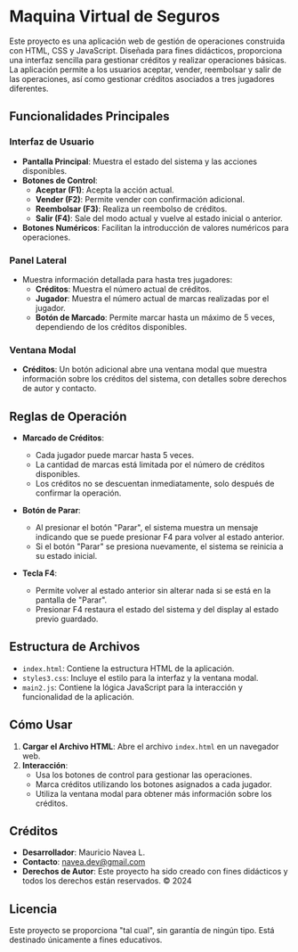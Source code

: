
# Maquina Virtual de Seguros

Este proyecto es una aplicación web de gestión de operaciones construida con HTML, CSS y JavaScript. Diseñada para fines didácticos, proporciona una interfaz sencilla para gestionar créditos y realizar operaciones básicas. La aplicación permite a los usuarios aceptar, vender, reembolsar y salir de las operaciones, así como gestionar créditos asociados a tres jugadores diferentes.

## Funcionalidades Principales

### Interfaz de Usuario

- **Pantalla Principal**: Muestra el estado del sistema y las acciones disponibles.
- **Botones de Control**:
  - **Aceptar (F1)**: Acepta la acción actual.
  - **Vender (F2)**: Permite vender con confirmación adicional.
  - **Reembolsar (F3)**: Realiza un reembolso de créditos.
  - **Salir (F4)**: Sale del modo actual y vuelve al estado inicial o anterior.
- **Botones Numéricos**: Facilitan la introducción de valores numéricos para operaciones.

### Panel Lateral

- Muestra información detallada para hasta tres jugadores:
  - **Créditos**: Muestra el número actual de créditos.
  - **Jugador**: Muestra el número actual de marcas realizadas por el jugador.
  - **Botón de Marcado**: Permite marcar hasta un máximo de 5 veces, dependiendo de los créditos disponibles.

### Ventana Modal

- **Créditos**: Un botón adicional abre una ventana modal que muestra información sobre los créditos del sistema, con detalles sobre derechos de autor y contacto.

## Reglas de Operación

- **Marcado de Créditos**:
  - Cada jugador puede marcar hasta 5 veces.
  - La cantidad de marcas está limitada por el número de créditos disponibles.
  - Los créditos no se descuentan inmediatamente, solo después de confirmar la operación.

- **Botón de Parar**:
  - Al presionar el botón "Parar", el sistema muestra un mensaje indicando que se puede presionar F4 para volver al estado anterior.
  - Si el botón "Parar" se presiona nuevamente, el sistema se reinicia a su estado inicial.

- **Tecla F4**:
  - Permite volver al estado anterior sin alterar nada si se está en la pantalla de "Parar".
  - Presionar F4 restaura el estado del sistema y del display al estado previo guardado.

## Estructura de Archivos

- `index.html`: Contiene la estructura HTML de la aplicación.
- `styles3.css`: Incluye el estilo para la interfaz y la ventana modal.
- `main2.js`: Contiene la lógica JavaScript para la interacción y funcionalidad de la aplicación.

## Cómo Usar

1. **Cargar el Archivo HTML**: Abre el archivo `index.html` en un navegador web.
2. **Interacción**:
   - Usa los botones de control para gestionar las operaciones.
   - Marca créditos utilizando los botones asignados a cada jugador.
   - Utiliza la ventana modal para obtener más información sobre los créditos.

## Créditos

- **Desarrollador**: Mauricio Navea L.
- **Contacto**: navea.dev@gmail.com
- **Derechos de Autor**: Este proyecto ha sido creado con fines didácticos y todos los derechos están reservados. © 2024

## Licencia

Este proyecto se proporciona "tal cual", sin garantía de ningún tipo. Está destinado únicamente a fines educativos.
